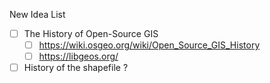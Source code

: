 

New Idea List
- [ ] The History of Open-Source GIS
  - [ ] https://wiki.osgeo.org/wiki/Open_Source_GIS_History
  - [ ] https://libgeos.org/
- [ ] History of the shapefile ?